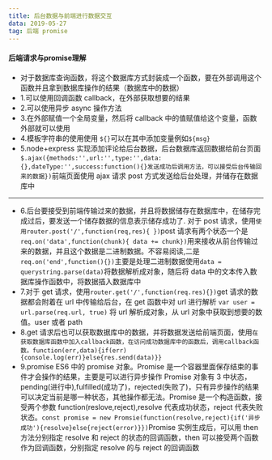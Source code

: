 ```yaml
---
title: 后台数据与前端进行数据交互
data: 2019-05-27
tag: 后端 promise
---
```

#### 后端请求与promise理解

- 对于数据库查询函数，将这个数据库方式封装成一个函数，要在外部调用这个函数并且拿到数据库操作的结果（数据库中的数据）
- 1.可以使用回调函数 callback，在外部获取想要的结果
- 2.可以使用异步 async 操作方法
- 3.在外部赋值一个全局变量，然后将 callback 中的值赋值给这个变量，函数外部就可以使用
- 4.模板字符串的使用使用 `${}`可以在其中添加变量例如`${msg}`
- 5.node+express 实现添加评论给后台数据，后台数据库返回数据给前台页面
  `$.ajax({methods:'',url:'',type:'',data:{},dateType:'',success:function(){}发送成功后调用方法，可以接受后台传输回来的数据})`前端页面使用 ajax 请求 post 方式发送给后台处理，并储存在数据库中

---

- 6.后台要接受到前端传输过来的数据，并且将数据储存在数据库中，在储存完成过后，要发送一个储存数据的信息表示储存成功了. 对于 post 请求，使用`使用router.post('/',function(req,res){ })`post 请求有两个状态一个是`req.on('data',function(chunk){ data += chunk})`用来接收从前台传输过来的数据，并且这个数据是二进制数据。不容易阅读,二是`req.on('end',function(){})`主要是处理二进制数据使用`data = querystring.parse(data)`将数据解析成对象，随后将 data 中的文本传入数据库操作函数中，将数据插入数据库中
- 7.对于 get 请求，使用`router.get('/',function(req.res){})`get 请求的数据都会附着在 url 中传输给后台，在 get 函数中对 url 进行解析 `var user = url.parse(req.url, true)` 将 url 解析成对象，从 url 对象中获取到想要的数值。user 或者 path
- 8.get 请求后也可以获取数据库中的数据，并将数据发送给前端页面，使用`在获取数据库函数中加入callback函数，在访问成功数据库中的函数后，调用callback函数。function(err,data){if(err){console.log(err)}else{res.send(data)}}`
- 9.promise ES6 中的 promise 对象。Promise 是一个容器里面保存结束的事件才会操作的结果，主要是可以进行异步操作
  Promise 对象有 3 中状态，pending(进行中),fulfilled(成功了)，rejected(失败了)，只有异步操作的结果可以决定当前是哪一种状态，其他操作都无法。Promise 是一个构造函数，接受两个参数 function(reslove,reject),resolve 代表成功状态，reject 代表失败状态。`const promise = new Promsie(function(resolve,reject){if('异步成功'){resolve}else{reject(error)}})`Promise 实例生成后，可以用 then 方法分别指定 resolve 和 reject 的状态的回调函数，then 可以接受两个函数作为回调函数，分别指定 resolve 的与 reject 的回调函数

